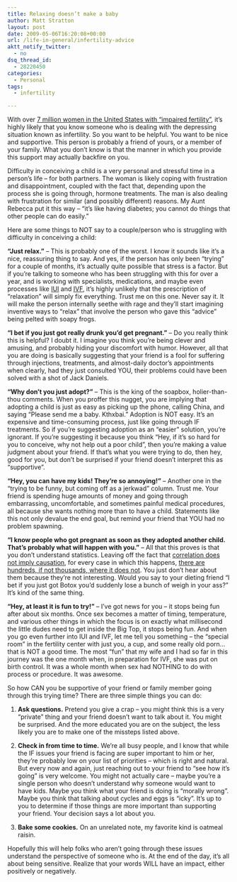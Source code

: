 ```yaml
---
title: Relaxing doesn’t make a baby
author: Matt Stratton
layout: post
date: 2009-05-06T16:20:08+00:00
url: /life-in-general/infertility-advice
aktt_notify_twitter:
  - no
dsq_thread_id:
  - 28220450
categories:
  - Personal
tags:
  - infertility

---
```

With over <a href="http://www.cdc.gov/nchs/FASTATS/fertile.htm" target="_blank">7 million women in the United States with &#8220;impaired fertility&#8221;</a>, it&#8217;s highly likely that you know someone who is dealing with the depressing situation known as infertility. So you want to be helpful. You want to be nice and supportive. This person is probably a friend of yours, or a member of your family. What you don&#8217;t know is that the manner in which you provide this support may actually backfire on you.

Difficulty in conceiving a child is a very personal and stressful time in a person&#8217;s life &#8211; for both partners. The woman is likely coping with frustration and disappointment, coupled with the fact that, depending upon the process she is going through, hormone treatments. The man is also dealing with frustration for similar (and possibly different) reasons. My Aunt Rebecca put it this way &#8211; &#8220;it&#8217;s like having diabetes; you cannot do things that other people can do easily.&#8221;

Here are some things to NOT say to a couple/person who is struggling with difficulty in conceiving a child:

**&#8220;Just relax.&#8221;** &#8211; This is probably one of the worst. I know it sounds like it&#8217;s a nice, reassuring thing to say. And yes, if the person has only been &#8220;trying&#8221; for a couple of months, it&#8217;s actually quite possible that stress is a factor. But if you&#8217;re talking to someone who has been struggling with this for over a year, and is working with specialists, medications, and maybe even processes like <a href="http://en.wikipedia.org/wiki/IUI" target="_blank">IUI</a> and <a href="http://en.wikipedia.org/wiki/IVF" target="_blank">IVF</a>, it&#8217;s highly unlikely that the prescription of &#8220;relaxation&#8221; will simply fix everything. Trust me on this one. Never say it. It will make the person internally seethe with rage and they&#8217;ll start imagining inventive ways to &#8220;relax&#8221; that involve the person who gave this &#8220;advice&#8221; being pelted with soapy frogs.

**&#8220;I bet if you just got really drunk you&#8217;d get pregnant.&#8221;** &#8211; Do you really think this is helpful? I doubt it. I imagine you think you&#8217;re being clever and amusing, and probably hiding your discomfort with humor. However, all that you are doing is basically suggesting that your friend is a fool for suffering through injections, treatments, and almost-daily doctor&#8217;s appointments when clearly, had they just consulted YOU, their problems could have been solved with a shot of Jack Daniels.

**&#8220;Why don&#8217;t you just adopt?&#8221;** &#8211; This is the king of the soapbox, holier-than-thou comments. When you proffer this nugget, you are implying that adopting a child is just as easy as picking up the phone, calling China, and saying &#8220;Please send me a baby. Kthxbai.&#8221; Adoption is NOT easy. It&#8217;s an expensive and time-consuming process, just like going through IF treatments. So if you&#8217;re suggesting adoption as an &#8220;easier&#8221; solution, you&#8217;re ignorant. If you&#8217;re suggesting it because you think &#8220;Hey, if it&#8217;s so hard for you to conceive, why not help out a poor child&#8221;, then you&#8217;re making a value judgment about your friend. If that&#8217;s what you were trying to do, then hey, good for you, but don&#8217;t be surprised if your friend doesn&#8217;t interpret this as &#8220;supportive&#8221;.

**&#8220;Hey, you can have my kids! They&#8217;re so annoying!&#8221;** &#8211; Another one in the &#8220;trying to be funny, but coming off as a jerkwad&#8221; column. Trust me. Your friend is spending huge amounts of money and going through embarrassing, uncomfortable, and sometimes painful medical procedures, all because she wants nothing more than to have a child. Statements like this not only devalue the end goal, but remind your friend that YOU had no problem spawning.

**&#8220;I know people who got pregnant as soon as they adopted another child. That&#8217;s probably what will happen with you.&#8221;** &#8211; All that this proves is that you don&#8217;t understand statistics. Leaving off the fact that <a href="http://en.wikipedia.org/wiki/Correlation_does_not_imply_causation" target="_blank">correlation does not imply causation</a>, for every case in which this happens, <a href="http://encyclopedia.adoption.com/entry/pregnancy-after-adoption/285/1.html" target="_blank">there are hundreds, if not thousands, where it does not</a>. You just don&#8217;t hear about them because they&#8217;re not interesting. Would you say to your dieting friend &#8220;I bet if you just got Botox you&#8217;d suddenly lose a bunch of weigh in your ass?&#8221; It&#8217;s kind of the same thing.

**&#8220;Hey, at least it is fun to try!&#8221;** &#8211; I&#8217;ve got news for you &#8211; it stops being fun after about six months. Once sex becomes a matter of timing, temperature, and various other things in which the focus is on exactly what millisecond the little dudes need to get inside the Big Top, it stops being fun. And when you go even further into IUI and IVF, let me tell you something &#8211; the &#8220;special room&#8221; in the fertility center with just you, a cup, and some really old porn&#8230;that is NOT a good time. The most &#8220;fun&#8221; that my wife and I had so far in this journey was the one month when, in preparation for IVF, she was put on birth control. It was a whole month when sex had NOTHING to do with process or procedure. It was awesome.

So how CAN you be supportive of your friend or family member going through this trying time? There are three simple things you can do:

1) **Ask questions.** Pretend you give a crap &#8211; you might think this is a very &#8220;private&#8221; thing and your friend doesn&#8217;t want to talk about it. You might be surprised. And the more educated you are on the subject, the less likely you are to make one of the missteps listed above.

2) **Check in from time to time.** We&#8217;re all busy people, and I know that while the IF issues your friend is facing are super important to him or her, they&#8217;re probably low on your list of priorities &#8211; which is right and natural. But every now and again, just reaching out to your friend to &#8220;see how it&#8217;s going&#8221; is very welcome. You might not actually care &#8211; maybe you&#8217;re a single person who doesn&#8217;t understand why someone would want to have kids. Maybe you think what your friend is doing is &#8220;morally wrong&#8221;. Maybe you think that talking about cycles and eggs is &#8220;icky&#8221;. It&#8217;s up to you to determine if those things are more important than supporting your friend. Your decision says a lot about you.

3) **Bake some cookies.** On an unrelated note, my favorite kind is oatmeal raisin.

Hopefully this will help folks who aren&#8217;t going through these issues understand the perspective of someone who is. At the end of the day, it&#8217;s all about being sensitive. Realize that your words WILL have an impact, either positively or negatively.